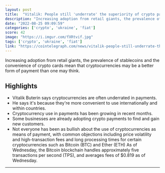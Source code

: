 ```yaml
---
layout: post
title:  "Vitalik: People still 'underrate' the superiority of crypto payments"
description: "Increasing adoption from retail giants, the prevalence of stablecoins and the convenience of crypto cards mean that cryptocurrencies may be a better form of payment than one may think."
date: "2022-08-25 09:09:59"
categories: ['crypto', 'ukraine', 'fiat']
score: 42
image: "https://i.imgur.com/fXRtvif.jpg"
tags: ['crypto', 'ukraine', 'fiat']
link: "https://cointelegraph.com/news/vitalik-people-still-underrate-the-superiority-of-crypto-payments"
---
```


Increasing adoption from retail giants, the prevalence of stablecoins and the convenience of crypto cards mean that cryptocurrencies may be a better form of payment than one may think.

## Highlights

- Vitalik Buterin says cryptocurrencies are often underrated in payments.
- He says it's because they're more convenient to use internationally and within countries.
- Cryptocurrency use in payments has been growing in recent months.
- Some businesses are already adopting crypto payments to find and gain new customers.
- Not everyone has been as bullish about the use of cryptocurrencies as means of payment, with common objections including price volatility and high-transaction fees and long processing times for certain cryptocurrencies such as Bitcoin (BTC) and Ether (ETH) As of Wednesday, the Bitcoin blockchain handles approximately five transactions per second (TPS), and averages fees of $0.819 as of Wednesday.

---
